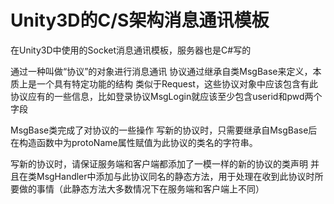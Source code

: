 # Unity3D的C/S架构消息通讯模板
在Unity3D中使用的Socket消息通讯模板，服务器也是C#写的

通过一种叫做“协议”的对象进行消息通讯
协议通过继承自类MsgBase来定义，本质上是一个具有特定功能的结构
类似于Request，这些协议对象中应该包含有此协议应有的一些信息，比如登录协议MsgLogin就应该至少包含userid和pwd两个字段

MsgBase类完成了对协议的一些操作
写新的协议时，只需要继承自MsgBase后在构造函数中为protoName属性赋值为此协议的类名的字符串。

写新的协议时，请保证服务端和客户端都添加了一模一样的新的协议的类声明
并且在类MsgHandler中添加与此协议同名的静态方法，用于处理在收到此协议时所要做的事情（此静态方法大多数情况下在服务端和客户端上不同）
